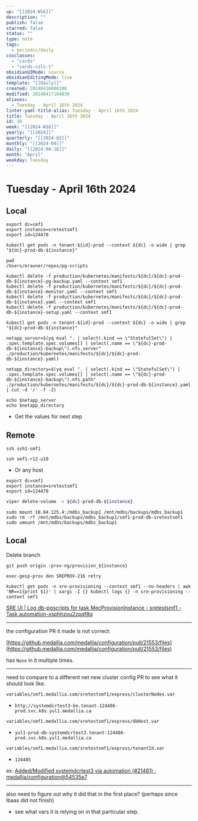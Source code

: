 ```yaml
---
up: "[[2024-W16]]"
description: ""
publish: false
starred: false
status: ""
type: note
tags:
  - periodic/daily
cssclasses:
  - "cards"
  - "cards-cols-1"
obsidianUIMode: source
obsidianEditingMode: live
template: "[[Daily]]"
created: 20240416000100
modified: 20240417104038
aliases:
  - Tuesday - April 16th 2024
linter-yaml-title-alias: Tuesday - April 16th 2024
title: Tuesday - April 16th 2024
id: 10
week: "[[2024-W16]]"
yearly: "[[2024]]"
quarterly: "[[2024-Q2]]"
monthly: "[[2024-04]]"
daily: "[[2024-04-16]]"
month: "April"
weekday: Tuesday
---
```


# Tuesday - April 16th 2024

## Local

```
export dc=smf1
export instance=sretestsmf1
export id=124478

kubectl get pods -n tenant-${id}-prod --context ${dc} -o wide | grep "${dc}-prod-db-${instance}"
```

```
pwd
/Users/erauner/repos/pg-scripts
```

```
kubectl delete -f production/kubernetes/manifests/${dc}/${dc}-prod-db-${instance}-pg-backup.yaml --context smf1
kubectl delete -f production/kubernetes/manifests/${dc}/${dc}-prod-db-${instance}-monitor.yaml --context smf1
kubectl delete -f production/kubernetes/manifests/${dc}/${dc}-prod-db-${instance}.yaml --context smf1
kubectl delete -f production/kubernetes/manifests/${dc}/${dc}-prod-db-${instance}-setup.yaml --context smf1

kubectl get pods -n tenant-${id}-prod --context ${dc} -o wide | grep "${dc}-prod-db-${instance}"
```

```
netapp_server=$(yq eval ". | select(.kind == \"StatefulSet\") | .spec.template.spec.volumes[] | select(.name == \"${dc}-prod-db-${instance}-backup\").nfs.server" ./production/kubernetes/manifests/${dc}/${dc}-prod-db-${instance}.yaml)

netapp_directory=$(yq eval ". | select(.kind == \"StatefulSet\") | .spec.template.spec.volumes[] | select(.name == \"${dc}-prod-db-${instance}-backup\").nfs.path" ./production/kubernetes/manifests/${dc}/${dc}-prod-db-${instance}.yaml | cut -d '/' -f -2)

echo $netapp_server
echo $netapp_directory
```

- Get the values for next step

## Remote

```
ssh ssh1-smf1
```

```
ssh smf1-r12-u10
```

- Or any host

```
export dc=smf1
export instance=sretestsmf1
export id=124478
```

```bash
viper delete-volume -v ${dc}-prod-db-${instance}
```

```
sudo mount 10.84.125.4:/mdbs_backup1 /mnt/mdbs/backups/mdbs_backup1 sudo rm -rf /mnt/mdbs/backups/mdbs_backup1/smf1-prod-db-sretestsmf1 sudo umount /mnt/mdbs/backups/mdbs_backup1
```

## Local

Delete branch

```
git push origin :prov-ng/provision_${instance}
```

```
exec-gesp-prov den SREPROV-216 retry
```

```
kubectl get pods -n sre-provisioning --context smf1 --no-headers | awk 'NR==1{print $1}' | xargs -I {} kubectl logs {} -n sre-provisioning --context smf1
```

[SRE UI | Log db-pgscripts for task MecProvisionInstance - sretestsmf1 - Task automation-xsphhzou2zpqf8q](https://sre-provisioning-api-dev.den.medallia.com/ui/log/automation-xsphhzou2zpqf8q/db-pgscripts)

---

the configuration PR it made is not correct:

[https://github.medallia.com/medallia/configuration/pull/21553/files](https://github.medallia.com/medallia/configuration/pull/21553/files)

has `None` in it multiple times.

---

need to compare to a different net new cluster config PR to see what it should look like.

`variables/smf1.medallia.com/sretestsmf1/express/clusterNodes.var`

- `http://systemdcrtest3-be.tenant-124486-prod.svc.k8s.yul1.medallia.ca`

`variables/smf1.medallia.com/sretestsmf1/express/dbHost.var`

- `yul1-prod-db-systemdcrtest3.tenant-124486-prod.svc.k8s.yul1.medallia.ca`

`variables/smf1.medallia.com/sretestsmf1/express/tenantId.var`

- `124485`

ex: [Added/Modified systemdcrtest3 via automation (#21481) · medallia/configuration@54535e7](https://github.medallia.com/medallia/configuration/commit/54535e7da89c80e5a478627d0998dd42fce222c4)

---

also need to figure out why it did that in the first place? (perhaps since lbaas did not finish)

- see what vars it is relying on in that particular step.

